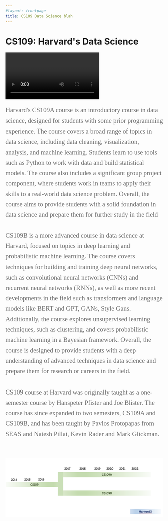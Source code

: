 ```yaml
---
#layout: frontpage
title: CS109 Data Science blah
---
```


# CS109: Harvard's Data Science

<video controls autoplay><source src="figures/Tree.mp4"></video>




<div style="font-family:Karla; font-size:1.3rem; color:#707070;line-height:1.6;"> Harvard's CS109A course is an introductory course in data science, designed for students with some prior programming experience. The course covers a broad range of topics in data science, including data cleaning, visualization, analysis, and machine learning. Students learn to use tools such as Python to work with data and build statistical models. The course also includes a significant group project component, where students work in teams to apply their skills to a real-world data science problem. Overall, the course aims to provide students with a solid foundation in data science and prepare them for further study in the field<br/><br/>CS109B is a more advanced course in data science at Harvard, focused on topics in deep learning and probabilistic machine learning. The course  covers techniques for building and training deep neural networks, such as convolutional neural networks (CNNs) and recurrent neural networks (RNNs), as well as more recent developments in the field such as transformers and language models like BERT and GPT, GANs, Style Gans. Additionally, the course  explores unsupervised learning techniques, such as clustering, and covers probabilistic machine learning in a Bayesian framework. Overall, the course is  designed to provide students with a deep understanding of advanced techniques in data science and prepare them for research or careers in the field.
<br/><br/>
CS109 course at Harvard was originally taught as a one-semester course by Hanspeter Pfister and Joe Blister. The course has since expanded to two semesters, CS109A and CS109B, and has been taught by Pavlos Protopapas from SEAS and Natesh Pillai, Kevin Rader and Mark Glickman.  
</div>

<br/><br/>



<img src="figures/Timeline.png" usemap="#image_map">

<map name="image_map">
  <area alt="2014" title="2014" href="pages/2014" coords="34,139,141,192" shape="rect">
  <area alt="2015" title="2015" href="pages/2015" coords="175,135,266,188" shape="rect">
  <area alt="2016" title="2016" href="pages/2016" coords="316,141,407,192" shape="rect">
  <area alt="2018" title="2018" href="https://harvard-iacs.github.io/2018-CS109B/" coords="591,219,700,279" shape="rect">
</map>







